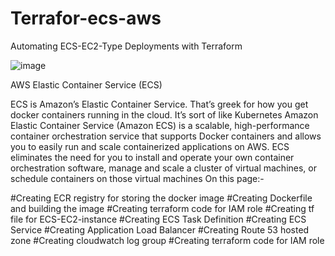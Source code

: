 
# Terrafor-ecs-aws
Automating ECS-EC2-Type Deployments with Terraform 



![image](https://user-images.githubusercontent.com/28998255/133679876-b7fd2d14-21c2-4b2d-9f6f-0545e6e0783d.png)

AWS Elastic Container Service (ECS)

ECS is Amazon’s Elastic Container Service. That’s greek for how you get docker containers running in the cloud. It’s sort of like Kubernetes
Amazon Elastic Container Service (Amazon ECS) is a scalable, high-performance container orchestration service that supports Docker containers and allows you to easily run and scale containerized applications on AWS. ECS eliminates the need for you to install and operate your own container orchestration software, manage and scale a cluster of virtual machines, or schedule containers on those virtual machines
On this page:-

#Creating ECR registry for storing the docker image
#Creating Dockerfile and building the image
#Creating terraform code for IAM role
#Creating tf file for ECS-EC2-instance
#Creating ECS Task Definition
#Creating ECS Service
#Creating Application Load Balancer
#Creating Route 53 hosted zone
#Creating cloudwatch log group
#Creating terraform code for IAM role

